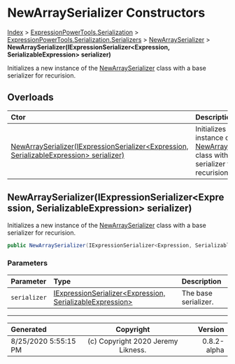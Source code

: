 ﻿# NewArraySerializer Constructors

[Index](../index.md) > [ExpressionPowerTools.Serialization](ExpressionPowerTools.Serialization.a.md) > [ExpressionPowerTools.Serialization.Serializers](ExpressionPowerTools.Serialization.Serializers.n.md) > [NewArraySerializer](ExpressionPowerTools.Serialization.Serializers.NewArraySerializer.cs.md) > **NewArraySerializer(IExpressionSerializer&lt;Expression, SerializableExpression> serializer)**

Initializes a new instance of the [NewArraySerializer](ExpressionPowerTools.Serialization.Serializers.NewArraySerializer.cs.md) class with a
            base serializer for recurision.

## Overloads

| Ctor | Description |
| :-- | :-- |
| [NewArraySerializer(IExpressionSerializer&lt;Expression, SerializableExpression> serializer)](#newarrayserializeriexpressionserializerexpression-serializableexpression-serializer) | Initializes a new instance of the [NewArraySerializer](ExpressionPowerTools.Serialization.Serializers.NewArraySerializer.cs.md) class with a            base serializer for recurision. |

## NewArraySerializer(IExpressionSerializer&lt;Expression, SerializableExpression> serializer)

Initializes a new instance of the [NewArraySerializer](ExpressionPowerTools.Serialization.Serializers.NewArraySerializer.cs.md) class with a
            base serializer for recurision.

```csharp
public NewArraySerializer(IExpressionSerializer<Expression, SerializableExpression> serializer)
```

### Parameters

| Parameter | Type | Description |
| :-- | :-- | :-- |
| `serializer` | [IExpressionSerializer&lt;Expression, SerializableExpression>](ExpressionPowerTools.Serialization.Signatures.IExpressionSerializer`2.i.md) | The base serializer. |



---

| Generated | Copyright | Version |
| :-- | :-: | --: |
| 8/25/2020 5:55:15 PM | (c) Copyright 2020 Jeremy Likness. | 0.8.2-alpha |
